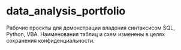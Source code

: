 # data_analysis_portfolio
Рабочие проекты для демонстрации владения синтаксисом SQL, Python, VBA. Наименования таблиц и схем изменены в целях сохранения конфиденциальности.
